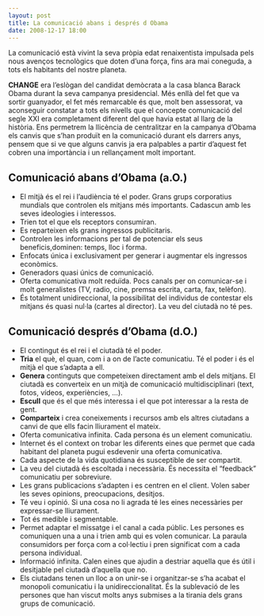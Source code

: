 ```yaml
---
layout: post
title: La comunicació abans i després d Obama
date: 2008-12-17 18:00
---
```

La comunicació està vivint la seva pròpia edat renaixentista impulsada pels nous avenços tecnològics que doten d’una força, fins ara mai coneguda, a tots els habitants del nostre planeta.

**CHANGE** era l’eslògan del candidat demòcrata a la casa blanca Barack Obama durant la seva campanya presidencial. Més enllà del fet que va sortir guanyador, el fet més remarcable és que, molt ben assessorat, va aconseguir constatar a tots els nivells que el concepte comunicació del segle XXI era completament diferent del que havia estat al llarg de la història. Ens permetrem la llicència de centralitzar en la campanya d’Obama els canvis que s’han produït en la comunicació durant els darrers anys, pensem que si ve que alguns canvis ja era palpables a partir d’aquest fet cobren una importància i un rellançament molt important.

## Comunicació abans d’Obama (a.O.)
- El mitjà és el rei i l’audiència té el poder. Grans grups corporatius mundials que controlen els mitjans més importants. Cadascun amb les seves ideologies i interessos.  
- Trien tot el que els receptors consumiran.  
- Es reparteixen els grans ingressos publicitaris.  
- Controlen les informacions per tal de potenciar els seus beneficis,dominen: temps, lloc i forma.  
- Enfocats única i exclusivament per generar i augmentar els 	ingressos econòmics.  
- Generadors quasi únics de comunicació.  
- Oferta comunicativa molt reduïda. Pocs canals per on comunicar-se i molt generalistes (TV, radio, cine, premsa escrita, carta, fax, telèfon).  
- És totalment unidireccional, la possibilitat del individus de contestar els mitjans és quasi nul·la (cartes al director). La veu del ciutadà no té pes.  


## Comunicació després d’Obama (d.O.)
- El contingut és el rei i el ciutadà té el poder.  
- **Tria** el què, el quan, com i a on de l’acte comunicatiu. Té el poder i és el mitjà el que s’adapta a ell.  
- **Genera** continguts que competeixen 	directament amb el dels mitjans. El ciutadà es converteix en un mitjà de comunicació multidisciplinari (text, fotos, vídeos, experiències, ...).  
- **Escull** que és el que més interessa i el que pot interessar a la resta de gent.  
- **Comparteix** i crea coneixements i 	recursos amb els altres ciutadans a canvi de que ells facin lliurament el mateix.  
- Oferta comunicativa infinita. Cada persona és un element comunicatiu.  
- Internet és el context on trobar les diferents eines que permet que cada habitant del planeta pugui esdevenir una oferta comunicativa.  
- Cada aspecte de la vida quotidiana és susceptible de ser compartit.  
- La veu del ciutadà és escoltada i necessària. És necessita el “feedback” comunicatiu per sobreviure.  
- Les grans publicacions s’adapten i es centren en el client. Volen saber les seves opinions, preocupacions, desitjos.  
- Té veu i opinió. Si una cosa no li agrada té les eines necessàries per expressar-se lliurament.  
- Tot és medible i segmentable.  
- Permet adaptar el missatge i el canal a cada públic. Les persones es comuniquen una a una i trien amb qui es volen comunicar. La paraula consumidors per força com a col·lectiu i pren significat com a cada persona individual.  
- Informació infinita. Calen eines que ajudin a destriar aquella que és útil i desitjable pel ciutadà 	d’aquella que no.  
- Els ciutadans tenen un lloc a on unir-se i organitzar-se s’ha acabat el monopoli comunicatiu i la unidireccionalitat. És la sublevació de les persones que han viscut molts anys submises a la tirania dels grans grups de comunicació.  
